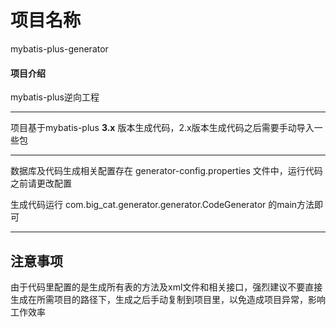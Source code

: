 # 项目名称
mybatis-plus-generator

#### 项目介绍
mybatis-plus逆向工程

---
项目基于mybatis-plus **3.x** 版本生成代码，2.x版本生成代码之后需要手动导入一些包

---
数据库及代码生成相关配置存在 generator-config.properties 文件中，运行代码之前请更改配置

生成代码运行 com.big_cat.generator.generator.CodeGenerator 的main方法即可

---
## 注意事项
由于代码里配置的是生成所有表的方法及xml文件和相关接口，强烈建议不要直接生成在所需项目的路径下，生成之后手动复制到项目里，以免造成项目异常，影响工作效率
